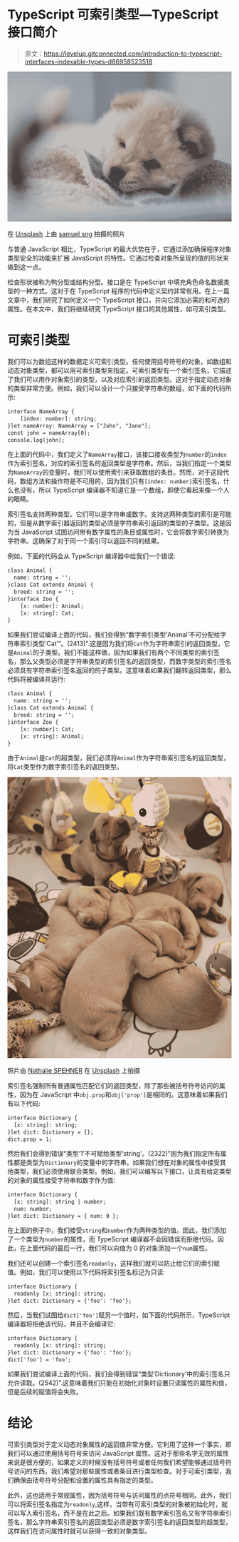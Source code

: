 # TypeScript 可索引类型—TypeScript 接口简介

> 原文：<https://levelup.gitconnected.com/introduction-to-typescript-interfaces-indexable-types-d66958523518>

![](img/588cca6fb8089a52086ccdcea654bb0a.png)

在 [Unsplash](https://unsplash.com?utm_source=medium&utm_medium=referral) 上由 [samuel sng](https://unsplash.com/@samuelsngx?utm_source=medium&utm_medium=referral) 拍摄的照片

与普通 JavaScript 相比，TypeScript 的最大优势在于，它通过添加确保程序对象类型安全的功能来扩展 JavaScript 的特性。它通过检查对象所呈现的值的形状来做到这一点。

检查形状被称为鸭分型或结构分型。接口是在 TypeScript 中填充角色命名数据类型的一种方式。这对于在 TypeScript 程序的代码中定义契约非常有用。在上一篇文章中，我们研究了如何定义一个 TypeScript 接口，并向它添加必需的和可选的属性。在本文中，我们将继续研究 TypeScript 接口的其他属性，如可索引类型。

# 可索引类型

我们可以为数组这样的数据定义可索引类型。任何使用括号符号的对象，如数组和动态对象类型，都可以用可索引类型来指定。可索引类型有一个索引签名，它描述了我们可以用作对象索引的类型，以及对应索引的返回类型。这对于指定动态对象的类型非常方便。例如，我们可以设计一个只接受字符串的数组，如下面的代码所示:

```
interface NameArray {
    [index: number]: string;
}let nameArray: NameArray = ["John", "Jane"];
const john = nameArray[0];
console.log(john);
```

在上面的代码中，我们定义了`NameArray`接口，该接口接收类型为`number`的`index`作为索引签名，对应的索引签名的返回类型是字符串。然后，当我们指定一个类型为`NameArray`的变量时，我们可以使用索引来获取数组的条目。然而，对于这段代码，数组方法和操作符是不可用的，因为我们只有`[index: number]`索引签名，什么也没有，所以 TypeScript 编译器不知道它是一个数组，即使它看起来像一个人的眼睛。

索引签名支持两种类型。它们可以是字符串或数字。支持这两种类型的索引是可能的，但是从数字索引器返回的类型必须是字符串索引返回的类型的子类型。这是因为当 JavaScript 试图访问带有数字属性的条目或属性时，它会将数字索引转换为字符串。这确保了对于同一个索引可以返回不同的结果。

例如，下面的代码会从 TypeScript 编译器中给我们一个错误:

```
class Animal {
  name: string = '';
}class Cat extends Animal {
  breed: string = '';
}interface Zoo {
    [x: number]: Animal;
    [x: string]: Cat;
}
```

如果我们尝试编译上面的代码，我们会得到“数字索引类型‘Animal’不可分配给字符串索引类型‘Cat’”。(2413)".这是因为我们将`Cat`作为字符串索引的返回类型，它是`Animal`的子类型。我们不能这样做，因为如果我们有两个不同类型的索引签名，那么父类型必须是字符串类型的索引签名的返回类型，而数字类型的索引签名必须具有字符串索引签名返回的的子类型。这意味着如果我们翻转返回类型，那么代码将被编译并运行:

```
class Animal {
  name: string = '';
}class Cat extends Animal {
  breed: string = '';
}interface Zoo {
    [x: number]: Cat;
    [x: string]: Animal;
}
```

由于`Animal`是`Cat`的超类型，我们必须将`Animal`作为字符串索引签名的返回类型，将`Cat`类型作为数字索引签名的返回类型。

![](img/b148c271d5d19c51bb474f38edff1566.png)

照片由 [Nathalie SPEHNER](https://unsplash.com/@nathalie_spehner?utm_source=medium&utm_medium=referral) 在 [Unsplash](https://unsplash.com?utm_source=medium&utm_medium=referral) 上拍摄

索引签名强制所有普通属性匹配它们的返回类型，除了那些被括号符号访问的属性，因为在 JavaScript 中`obj.prop`和`obj['prop']`是相同的。这意味着如果我们有以下代码:

```
interface Dictionary {    
  [x: string]: string;
}let dict: Dictionary = {};
dict.prop = 1;
```

然后我们会得到错误“类型‘1’不可赋给类型‘string’。(2322)"因为我们指定所有属性都是类型为`Dictionary`的变量中的字符串。如果我们想在对象的属性中接受其他类型，我们必须使用联合类型。例如，我们可以编写以下接口，让具有给定类型的对象的属性接受字符串和数字作为值:

```
interface Dictionary {    
  [x: string]: string | number;
  num: number;
}let dict: Dictionary = { num: 0 };
```

在上面的例子中，我们接受`string`和`number`作为两种类型的值。因此，我们添加了一个类型为`number`的属性，而 TypeScript 编译器不会因错误而拒绝代码。因此，在上面代码的最后一行，我们可以向值为 0 的对象添加一个`num`属性。

我们还可以创建一个索引签名`readonly`，这样我们就可以防止给它们的索引赋值。例如，我们可以使用以下代码将索引签名标记为只读:

```
interface Dictionary {    
  readonly [x: string]: string;  
}let dict: Dictionary = {'foo': 'foo'};
```

然后，当我们试图给`dict['foo']`赋另一个值时，如下面的代码所示，TypeScript 编译器将拒绝该代码，并且不会编译它:

```
interface Dictionary {    
  readonly [x: string]: string;  
}let dict: Dictionary = {'foo': 'foo'};
dict['foo'] = 'foo';
```

如果我们尝试编译上面的代码，我们会得到错误“类型‘Dictionary’中的索引签名只允许读取。(2542)".这意味着我们只能在初始化对象时设置只读属性的属性和值，但是后续的赋值将会失败。

# 结论

可索引类型对于定义动态对象属性的返回值非常方便。它利用了这样一个事实，即我们可以通过使用括号符号来访问 JavaScript 属性。这对于那些名字无效的属性来说是很方便的，如果定义的时候没有括号符号或者任何我们希望能够通过括号符号访问的东西，我们希望对那些属性或者条目进行类型检查。对于可索引类型，我们确保由括号符号分配和设置的属性具有指定的类型。

此外，这也适用于常规属性，因为括号符号与访问属性的点符号相同。此外，我们可以将索引签名指定为`readonly`,这样，当带有可索引类型的对象被初始化时，就可以写入索引签名，而不是在此之后。如果我们既有数字索引签名又有字符串索引签名，那么字符串索引签名的返回类型必须是数字索引签名的返回类型的超类型，这样我们在访问属性时就可以获得一致的对象类型。
